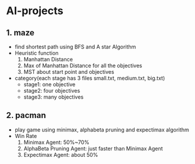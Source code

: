 # AI-projects
## 1. maze  
 - find shortest path using BFS and A star Algorithm  
 - Heuristic function  
     1) Manhattan Distance  
     2) Max of Manhattan Distance for all the objectives  
     3) MST about start point and objectives  
 - category(each stage has 3 files small.txt, medium.txt, big.txt)  
    - stage1: one objective  
    - stage2: four objectives  
    - stage3: many objectives  
## 2. pacman  
 - play game using minimax, alphabeta pruning and expectimax algorithm  
 - Win Rate
    1) Minimax Agent: 50%~70%  
    2) AlphaBeta Pruning Agent: just faster than Minimax Agent
    3) Expectimax Agent: about 50%
